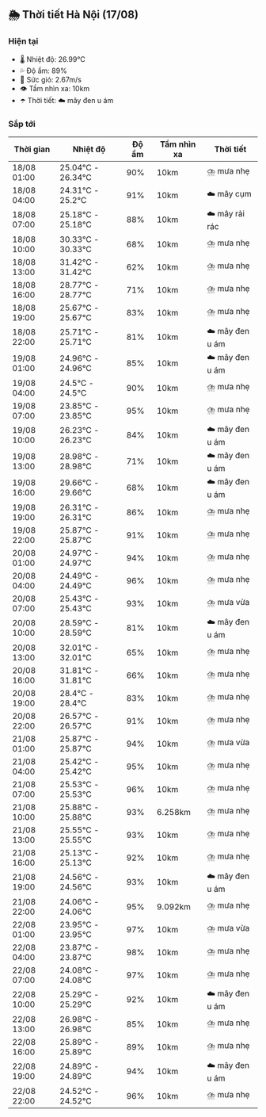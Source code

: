 ## 🌦️ Thời tiết Hà Nội (17/08)

### Hiện tại

- 🌡️ Nhiệt độ: 26.99℃
- 💦 Độ ẩm: 89%
- 💨 Sức gió: 2.67m/s
- 👁️ Tầm nhìn xa: 10km
- ☂️ Thời tiết: ☁️ mây đen u ám

### Sắp tới

| Thời gian | Nhiệt độ | Độ ẩm | Tầm nhìn xa | Thời tiết |
| --- | --- | --- | --- | --- |
| 18/08 01:00 | 25.04℃ - 26.34℃ | 90% | 10km | ⛈️ mưa nhẹ |
| 18/08 04:00 | 24.31℃ - 25.2℃ | 91% | 10km | ☁️ mây cụm |
| 18/08 07:00 | 25.18℃ - 25.18℃ | 88% | 10km | ☁️ mây rải rác |
| 18/08 10:00 | 30.33℃ - 30.33℃ | 68% | 10km | ⛈️ mưa nhẹ |
| 18/08 13:00 | 31.42℃ - 31.42℃ | 62% | 10km | ⛈️ mưa nhẹ |
| 18/08 16:00 | 28.77℃ - 28.77℃ | 71% | 10km | ⛈️ mưa nhẹ |
| 18/08 19:00 | 25.67℃ - 25.67℃ | 83% | 10km | ⛈️ mưa nhẹ |
| 18/08 22:00 | 25.71℃ - 25.71℃ | 81% | 10km | ☁️ mây đen u ám |
| 19/08 01:00 | 24.96℃ - 24.96℃ | 85% | 10km | ☁️ mây đen u ám |
| 19/08 04:00 | 24.5℃ - 24.5℃ | 90% | 10km | ⛈️ mưa nhẹ |
| 19/08 07:00 | 23.85℃ - 23.85℃ | 95% | 10km | ⛈️ mưa nhẹ |
| 19/08 10:00 | 26.23℃ - 26.23℃ | 84% | 10km | ☁️ mây đen u ám |
| 19/08 13:00 | 28.98℃ - 28.98℃ | 71% | 10km | ☁️ mây đen u ám |
| 19/08 16:00 | 29.66℃ - 29.66℃ | 68% | 10km | ☁️ mây đen u ám |
| 19/08 19:00 | 26.31℃ - 26.31℃ | 86% | 10km | ⛈️ mưa nhẹ |
| 19/08 22:00 | 25.87℃ - 25.87℃ | 91% | 10km | ⛈️ mưa nhẹ |
| 20/08 01:00 | 24.97℃ - 24.97℃ | 94% | 10km | ⛈️ mưa nhẹ |
| 20/08 04:00 | 24.49℃ - 24.49℃ | 96% | 10km | ⛈️ mưa nhẹ |
| 20/08 07:00 | 25.43℃ - 25.43℃ | 93% | 10km | ⛈️ mưa vừa |
| 20/08 10:00 | 28.59℃ - 28.59℃ | 81% | 10km | ☁️ mây đen u ám |
| 20/08 13:00 | 32.01℃ - 32.01℃ | 65% | 10km | ⛈️ mưa nhẹ |
| 20/08 16:00 | 31.81℃ - 31.81℃ | 66% | 10km | ⛈️ mưa nhẹ |
| 20/08 19:00 | 28.4℃ - 28.4℃ | 83% | 10km | ⛈️ mưa nhẹ |
| 20/08 22:00 | 26.57℃ - 26.57℃ | 91% | 10km | ⛈️ mưa nhẹ |
| 21/08 01:00 | 25.87℃ - 25.87℃ | 94% | 10km | ⛈️ mưa vừa |
| 21/08 04:00 | 25.42℃ - 25.42℃ | 95% | 10km | ⛈️ mưa nhẹ |
| 21/08 07:00 | 25.53℃ - 25.53℃ | 96% | 10km | ⛈️ mưa nhẹ |
| 21/08 10:00 | 25.88℃ - 25.88℃ | 93% | 6.258km | ⛈️ mưa nhẹ |
| 21/08 13:00 | 25.55℃ - 25.55℃ | 93% | 10km | ⛈️ mưa nhẹ |
| 21/08 16:00 | 25.13℃ - 25.13℃ | 92% | 10km | ⛈️ mưa nhẹ |
| 21/08 19:00 | 24.56℃ - 24.56℃ | 93% | 10km | ☁️ mây đen u ám |
| 21/08 22:00 | 24.06℃ - 24.06℃ | 95% | 9.092km | ⛈️ mưa nhẹ |
| 22/08 01:00 | 23.95℃ - 23.95℃ | 97% | 10km | ⛈️ mưa vừa |
| 22/08 04:00 | 23.87℃ - 23.87℃ | 98% | 10km | ⛈️ mưa nhẹ |
| 22/08 07:00 | 24.08℃ - 24.08℃ | 97% | 10km | ⛈️ mưa nhẹ |
| 22/08 10:00 | 25.29℃ - 25.29℃ | 92% | 10km | ☁️ mây đen u ám |
| 22/08 13:00 | 26.98℃ - 26.98℃ | 85% | 10km | ⛈️ mưa nhẹ |
| 22/08 16:00 | 25.89℃ - 25.89℃ | 89% | 10km | ⛈️ mưa nhẹ |
| 22/08 19:00 | 24.89℃ - 24.89℃ | 94% | 10km | ☁️ mây đen u ám |
| 22/08 22:00 | 24.52℃ - 24.52℃ | 96% | 10km | ⛈️ mưa nhẹ |
